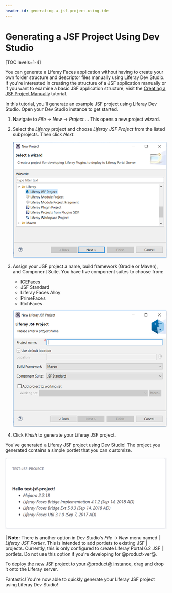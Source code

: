 ```yaml
---
header-id: generating-a-jsf-project-using-ide
---
```


# Generating a JSF Project Using Dev Studio

[TOC levels=1-4]

You can generate a Liferay Faces application without having to create your own
folder structure and descriptor files manually using Liferay Dev Studio. If
you're interested in creating the structure of a JSF application manually or if
you want to examine a basic JSF application structure, visit the
[Creating a JSF Project Manually](/docs/7-1/tutorials/-/knowledge_base/t/creating-a-jsf-project-manually)
tutorial.

In this tutorial, you'll generate an example JSF project using Liferay Dev
Studio. Open your Dev Studio instance to get started.

1.  Navigate to *File* &rarr; *New* &rarr; *Project...*. This opens a new
    project wizard.

2.  Select the *Liferay* project and choose *Liferay JSF Project* from the
    listed subprojects. Then click *Next*.

    ![Figure 1: Choose the *Liferay JSF Project* option to begin creating a JSF project in Dev Studio.](../../../images/jsf-project-ide.png)

3.  Assign your JSF project a name, build framework (Gradle or Maven), and
    Component Suite. You have five component suites to choose from:

    - ICEFaces
    - JSF Standard
    - Liferay Faces Alloy
    - PrimeFaces
    - RichFaces

    ![Figure 2: Choose your preferred options for your JSF project.](../../../images/new-jsf-project-ide.png)

4.  Click *Finish* to generate your Liferay JSF project.

You've generated a Liferay JSF project using Dev Studio! The project you generated
contains a simple portlet that you can customize.

![Figure 3: The generated JSF portlet project displays basic build information.](../../../images/jsf-ide-generated-project.png)

| **Note:** There is another option in Dev Studio's *File* &rarr; *New* menu named
| *Liferay JSF Portlet*. This is intended to add portlets to existing JSF
| projects. Currently, this is only configured to create Liferay Portal 6.2 JSF
| portlets. Do not use this option if you're developing for @product-ver@.

To
[deploy the new JSF project to your @product@ instance](/docs/7-1/tutorials/-/knowledge_base/t/deploying-projects-with-liferay-ide),
drag and drop it onto the Liferay server.

Fantastic! You're now able to quickly generate your Liferay JSF project using
Liferay Dev Studio!
